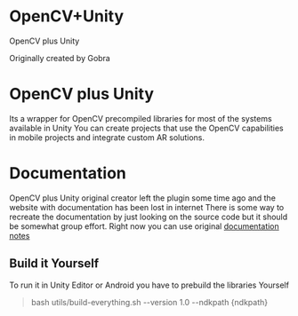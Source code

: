 # OpenCV+Unity
OpenCV plus Unity

Originally created by Gobra

# OpenCV plus Unity
Its a wrapper for OpenCV precompiled libraries for most of the systems available in Unity
You can create projects that use the OpenCV capabilities in mobile projects and integrate custom AR solutions.

# Documentation 
OpenCV plus Unity original creator left the plugin some time ago and the website with documentation has been lost in internet
There is some way to recreate the documentation by just looking on the source code but it should be somewhat group effort.
Right now you can use original [documentation notes](https://github.com/CollegiumXR/OpenCV-plus-Unity/blob/master/source/unity/documentation/OfficialDocumentation.md)

## Build it Yourself
To run it in Unity Editor or Android you have to prebuild the libraries Yourself

>
>  bash utils/build-everything.sh --version 1.0 --ndkpath {ndkpath}
